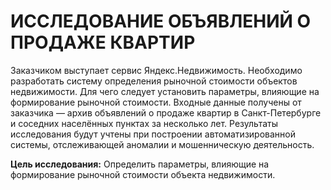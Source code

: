 # ИССЛЕДОВАНИЕ ОБЪЯВЛЕНИЙ О ПРОДАЖЕ КВАРТИР

Заказчиком выступает сервис Яндекс.Недвижимость. Необходимо разработать систему определения рыночной стоимости объектов недвижимости. Для чего следует установить параметры, влияющие на формирование рыночной стоимости. Входные данные получены от заказчика — архив объявлений о продаже квартир в Санкт-Петербурге и соседних населённых пунктах за несколько лет. Результаты исследования будут учтены при построении автоматизированной системы, отслеживающей аномалии и мошенническую деятельность.

**Цель исследования:**
Определить параметры, влияющие на формирование рыночной стоимости объекта недвижимости.
